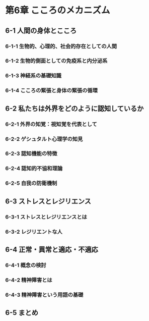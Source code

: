 # 第6章 こころのメカニズム
## 6-1 人間の身体とこころ
### 6-1-1 生物的、心理的、社会的存在としての人間
### 6-1-2 生物的側面としての免疫系と内分泌系
### 6-1-3 神経系の基礎知識
### 6-1-4 こころの緊張と身体の緊張の循環
## 6-2 私たちは外界をどのように認知しているか
### 6-2-1 外界の知覚：視知覚を代表として
### 6-2-2 ゲシュタルト心理学の知見
### 6-2-3 認知機能の特徴
### 6-2-4 認知的不協和理論
### 6-2-5 自我の防衛機制
## 6-3 ストレスとレジリエンス
### 6-3-1 ストレスとレジリエンスとは
### 6-3-2 レジリエントな人
## 6-4 正常・異常と適応・不適応
### 6-4-1 概念の検討
### 6-4-2 精神障害とは
### 6-4-3 精神障害という用語の基礎
## 6-5 まとめ
